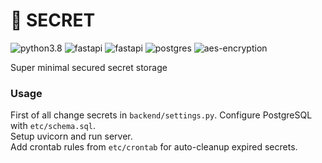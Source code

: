 # 🙊 SECRET
![python3.8](https://img.shields.io/badge/python-3.8-green?logo=python)
![fastapi](https://img.shields.io/badge/Backned-FastAPI-green)
![fastapi](https://img.shields.io/badge/Frontend-Static_HTML-green)
![postgres](https://img.shields.io/badge/DB-PostgreSQL-blue)
![aes-encryption](https://img.shields.io/badge/encryption-AES-blue)

Super minimal secured secret storage

### Usage
First of all change secrets in ```backend/settings.py```. Configure PostgreSQL with  ```etc/schema.sql```.  
Setup uvicorn and run server.   
Add crontab rules from ```etc/crontab``` for auto-cleanup expired secrets.
